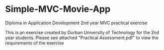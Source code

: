 # Simple-MVC-Movie-App

Diploma in Application Development
2nd year MVC practical exercise 

This is an exercise created by Durban University of Technology for the 2nd year students.
Please see attached "Practical Assessment.pdf" to view the requirements of the exercise
